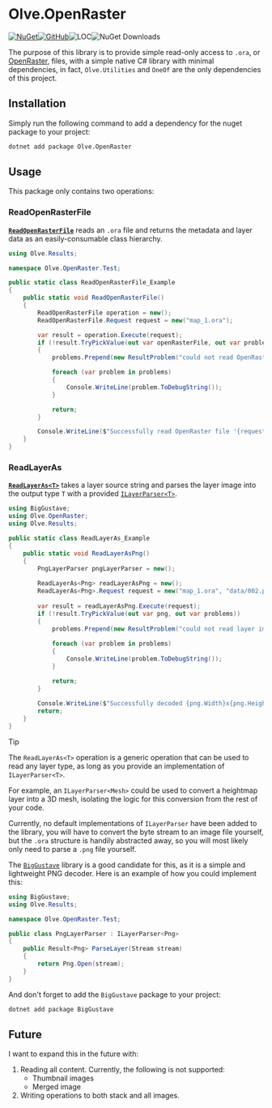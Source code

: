 # Olve.OpenRaster

[![NuGet](https://img.shields.io/nuget/v/Olve.OpenRaster?logo=nuget)](https://www.nuget.org/packages/Olve.OpenRaster)[![GitHub](https://img.shields.io/github/license/OliverVea/Olve.OpenRaster)](LICENSE)![LOC](https://img.shields.io/endpoint?url=https%3A%2F%2Fghloc.vercel.app%2Fapi%2FOliverVea%2FOlve.OpenRaster%2Fbadge)![NuGet Downloads](https://img.shields.io/nuget/dt/Olve.OpenRaster)

The purpose of this library is to provide simple read-only access to `.ora`, or [OpenRaster](https://www.openraster.org/), files, with a simple native C# library with minimal dependencies, in fact, `Olve.Utilities` and `OneOf` are the only dependencies of this project.

## Installation

Simply run the following command to add a dependency for the nuget package to your project:

```bash
dotnet add package Olve.OpenRaster
```

## Usage

This package only contains two operations:

### ReadOpenRasterFile

[**`ReadOpenRasterFile`**](Olve.OpenRaster/Operations/ReadOpenRasterFile.cs) reads an `.ora` file and returns the metadata and layer data as an easily-consumable class hierarchy.

```csharp
using Olve.Results;

namespace Olve.OpenRaster.Test;

public static class ReadOpenRasterFile_Example
{
    public static void ReadOpenRasterFile()
    {
        ReadOpenRasterFile operation = new();
        ReadOpenRasterFile.Request request = new("map_1.ora");

        var result = operation.Execute(request);
        if (!result.TryPickValue(out var openRasterFile, out var problems))
        {
            problems.Prepend(new ResultProblem("could not read OpenRaster file '{0}'", request.FilePath));

            foreach (var problem in problems)
            {
                Console.WriteLine(problem.ToDebugString());
            }

            return;
        }

        Console.WriteLine($"Successfully read OpenRaster file '{request.FilePath}' with {openRasterFile.Layers.Count} layers and {openRasterFile.Groups.Count} groups");
    }
}
```

### ReadLayerAs

[**`ReadLayerAs<T>`**](Olve.OpenRaster/Operations/ReadLayerAs.cs) takes a layer source string and parses the layer image into the output type `T` with a provided [`ILayerParser<T>`](Olve.OpenRaster/ILayerParser.cs).

```csharp
using BigGustave;
using Olve.OpenRaster;
using Olve.Results;

public static class ReadLayerAs_Example
{
    public static void ReadLayerAsPng()
    {
        PngLayerParser pngLayerParser = new();
        
        ReadLayerAs<Png> readLayerAsPng = new();
        ReadLayerAs<Png>.Request request = new("map_1.ora", "data/002.png", pngLayerParser);
        
        var result = readLayerAsPng.Execute(request);
        if (!result.TryPickValue(out var png, out var problems))
        {
            problems.Prepend(new ResultProblem("could not read layer image '{0}' in file '{1}'", request.LayerSource, request.FilePath));
            
            foreach (var problem in problems)
            {
                Console.WriteLine(problem.ToDebugString());
            }

            return;
        }
        
        Console.WriteLine($"Successfully decoded {png.Width}x{png.Height} PNG image");
        return;
    }
}
```

> [!TIP]
> The `ReadLayerAs<T>` operation is a generic operation that can be used to read any layer type, as long as you provide an implementation of `ILayerParser<T>`.
>
> For example, an `ILayerParser<Mesh>` could be used to convert a heightmap layer into a 3D mesh, isolating the logic for this conversion from the rest of your code.

Currently, no default implementations of `ILayerParser` have been added to the library, you will have to convert the byte stream to an image file yourself, but the `.ora` structure is handily abstracted away, so you will most likely only need to parse a `.png` file yourself.

The [`BigGustave`](https://github.com/EliotJones/BigGustave) library is a good candidate for this, as it is a simple and lightweight PNG decoder. Here is an example of how you could implement this:

```csharp
using BigGustave;
using Olve.Results;

namespace Olve.OpenRaster.Test;

public class PngLayerParser : ILayerParser<Png>
{
    public Result<Png> ParseLayer(Stream stream)
    {
        return Png.Open(stream);
    }
}
```

And don't forget to add the `BigGustave` package to your project:

```bash
dotnet add package BigGustave
```

## Future

I want to expand this in the future with:

1. Reading all content. Currently, the following is not supported:
    - Thumbnail images
    - Merged image
1. Writing operations to both stack and all images.
